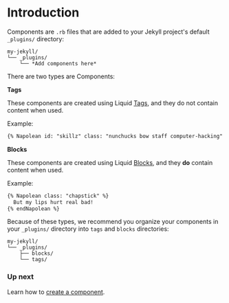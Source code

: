 # Introduction

Components are `.rb` files that are added to your Jekyll project's default `_plugins/` directory:

```shell
my-jekyll/
└── _plugins/
    └── *Add components here*
```

There are two types are Components:

**Tags**

These components are created using Liquid [Tags](http://www.rubydoc.info/github/Shopify/liquid/Liquid/Tag), and they do not contain content when used.

Example:
```html
{% Napolean id: "skillz" class: "nunchucks bow staff computer-hacking" %}
```

**Blocks**

These components are created using Liquid [Blocks](http://www.rubydoc.info/github/Shopify/liquid/Liquid/Block), and they **do** contain content when used.

Example:
```html
{% Napolean class: "chapstick" %}
  But my lips hurt real bad!
{% endNapolean %}
```

Because of these types, we recommend you organize your components in your `_plugins/` directory into `tags` and `blocks` directories:

```shell
my-jekyll/
└── _plugins/
    ├── blocks/
    └── tags/
```


### Up next

Learn how to [create a component](https://github.com/helpscout/jekyll-components/blob/master/docs/creating-a-component.md).
